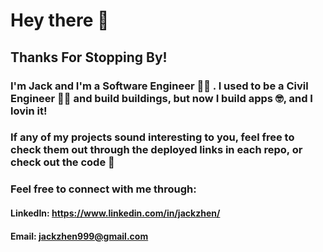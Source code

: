 # Hey there 👋
## Thanks For Stopping By! 

### I'm Jack and I'm a Software Engineer 👨‍💻 . I used to be a Civil Engineer 👷‍♂️ and build buildings, but now I build apps 🤓, and I lovin it!
### If any of my projects sound interesting to you, feel free to check them out through the deployed links in each repo, or check out the code 🥺

### Feel free to connect with me through:
#### LinkedIn: https://www.linkedin.com/in/jackzhen/
#### Email: jackzhen999@gmail.com



